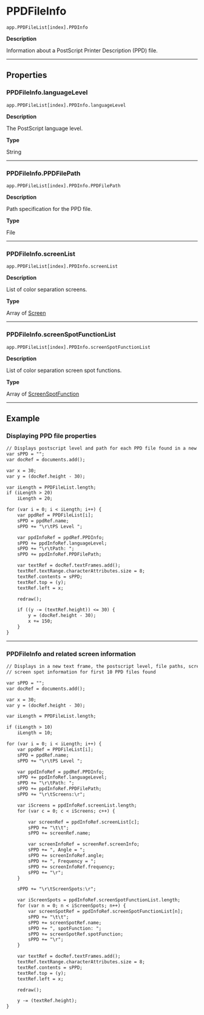 # PPDFileInfo

`app.PPDFileList[index].PPDInfo`

**Description**

Information about a PostScript Printer Description (PPD) file.

---

## Properties

### PPDFileInfo.languageLevel

`app.PPDFileList[index].PPDInfo.languageLevel`

**Description**

The PostScript language level.

**Type**

String

---

### PPDFileInfo.PPDFilePath

`app.PPDFileList[index].PPDInfo.PPDFilePath`

**Description**

Path specification for the PPD file.

**Type**

File

---

### PPDFileInfo.screenList

`app.PPDFileList[index].PPDInfo.screenList`

**Description**

List of color separation screens.

**Type**

Array of [Screen](./Screen.md)

---

### PPDFileInfo.screenSpotFunctionList

`app.PPDFileList[index].PPDInfo.screenSpotFunctionList`

**Description**

List of color separation screen spot functions.

**Type**

Array of [ScreenSpotFunction](./ScreenSpotFunction.md)

---

## Example

### Displaying PPD file properties

```default
// Displays postscript level and path for each PPD file found in a new text frame
var sPPD = "";
var docRef = documents.add();

var x = 30;
var y = (docRef.height - 30);

var iLength = PPDFileList.length;
if (iLength > 20)
    iLength = 20;

for (var i = 0; i < iLength; i++) {
    var ppdRef = PPDFileList[i];
    sPPD = ppdRef.name;
    sPPD += "\r\tPS Level ";

    var ppdInfoRef = ppdRef.PPDInfo;
    sPPD += ppdInfoRef.languageLevel;
    sPPD += "\r\tPath: ";
    sPPD += ppdInfoRef.PPDFilePath;

    var textRef = docRef.textFrames.add();
    textRef.textRange.characterAttributes.size = 8;
    textRef.contents = sPPD;
    textRef.top = (y);
    textRef.left = x;

    redraw();

    if ((y -= (textRef.height)) <= 30) {
        y = (docRef.height - 30);
        x += 150;
    }
}
```

---

### PPDFileInfo and related screen information

```default
// Displays in a new text frame, the postscript level, file paths, screens, and
// screen spot information for first 10 PPD files found

var sPPD = "";
var docRef = documents.add();

var x = 30;
var y = (docRef.height - 30);

var iLength = PPDFileList.length;

if (iLength > 10)
    iLength = 10;

for (var i = 0; i < iLength; i++) {
    var ppdRef = PPDFileList[i];
    sPPD = ppdRef.name;
    sPPD += "\r\tPS Level ";

    var ppdInfoRef = ppdRef.PPDInfo;
    sPPD += ppdInfoRef.languageLevel;
    sPPD += "\r\tPath: ";
    sPPD += ppdInfoRef.PPDFilePath;
    sPPD += "\r\tScreens:\r";

    var iScreens = ppdInfoRef.screenList.length;
    for (var c = 0; c < iScreens; c++) {

        var screenRef = ppdInfoRef.screenList[c];
        sPPD += "\t\t";
        sPPD += screenRef.name;

        var screenInfoRef = screenRef.screenInfo;
        sPPD += ", Angle = ";
        sPPD += screenInfoRef.angle;
        sPPD += ", Frequency = ";
        sPPD += screenInfoRef.frequency;
        sPPD += "\r";
    }

    sPPD += "\r\tScreenSpots:\r";

    var iScreenSpots = ppdInfoRef.screenSpotFunctionList.length;
    for (var n = 0; n < iScreenSpots; n++) {
        var screenSpotRef = ppdInfoRef.screenSpotFunctionList[n];
        sPPD += "\t\t";
        sPPD += screenSpotRef.name;
        sPPD += ", spotFunction: ";
        sPPD += screenSpotRef.spotFunction;
        sPPD += "\r";
    }

    var textRef = docRef.textFrames.add();
    textRef.textRange.characterAttributes.size = 8;
    textRef.contents = sPPD;
    textRef.top = (y);
    textRef.left = x;

    redraw();

    y -= (textRef.height);
}
```
